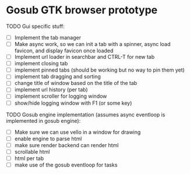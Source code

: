 # Gosub GTK browser prototype

TODO Gui specific stuff:
- [ ] Implement the tab manager
- [ ] Make async work, so we can init a tab with a spinner, async load favicon, and display favicon once loaded
- [ ] Implement url loader in searchbar and CTRL-T for new tab
- [ ] implement closing tab
- [ ] implement pinned tabs (should be working but no way to pin them yet)
- [ ] implement tab dragging and sorting
- [ ] change title of window based on the title of the tab
- [ ] implement url history (per tab)
- [ ] implement scroller for logging window
- [ ] show/hide logging window with F1 (or some key)

TODO Gosub engine implementation (assumes async eventloop is implemented in gosub engine):
- [ ] Make sure we can use vello in a window for drawing
- [ ] enable engine to parse html
- [ ] make sure render backend can render html
- [ ] scrollable html 
- [ ] html per tab
- [ ] make use of the gosub eventloop for tasks